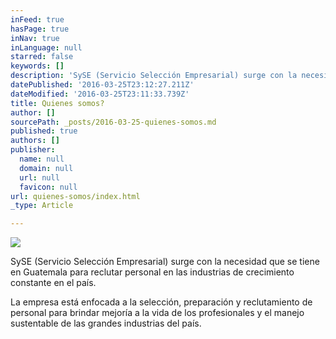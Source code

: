 ```yaml
---
inFeed: true
hasPage: true
inNav: true
inLanguage: null
starred: false
keywords: []
description: 'SySE (Servicio Selección Empresarial) surge con la necesidad que se tiene en Guatemala para reclutar personal en las industrias de crecimiento constante en el país. '
datePublished: '2016-03-25T23:12:27.211Z'
dateModified: '2016-03-25T23:11:33.739Z'
title: Quienes somos?
author: []
sourcePath: _posts/2016-03-25-quienes-somos.md
published: true
authors: []
publisher:
  name: null
  domain: null
  url: null
  favicon: null
url: quienes-somos/index.html
_type: Article

---
```

![](https://the-grid-user-content.s3-us-west-2.amazonaws.com/2b7e4105-6c5e-4999-afde-0f4fd2f12411.jpg)

SySE (Servicio Selección Empresarial) surge con la necesidad que se tiene en Guatemala para reclutar personal en las industrias de crecimiento constante en el país. 

La empresa está enfocada a la selección, preparación y reclutamiento de personal para brindar mejoría a la vida de los profesionales y el manejo sustentable de las grandes industrias del país.